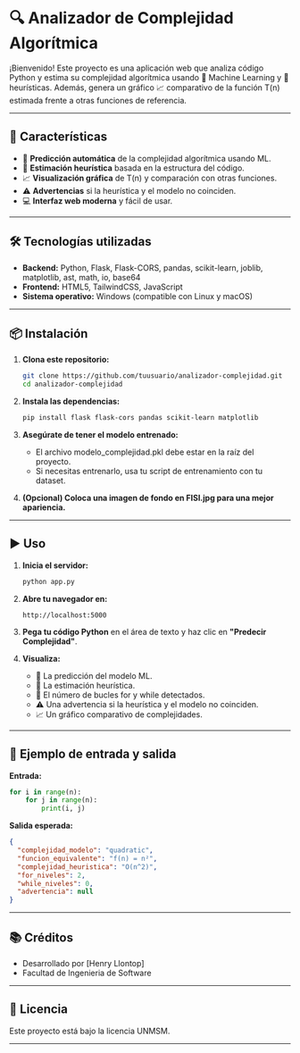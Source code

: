 

# 🔍 Analizador de Complejidad Algorítmica

¡Bienvenido! Este proyecto es una aplicación web que analiza código Python y estima su complejidad algorítmica usando 🤖 Machine Learning y 🧠 heurísticas. Además, genera un gráfico 📈 comparativo de la función T(n) estimada frente a otras funciones de referencia.

---

## 🚀 Características

- 🤖 **Predicción automática** de la complejidad algorítmica usando ML.
- 🧠 **Estimación heurística** basada en la estructura del código.
- 📈 **Visualización gráfica** de T(n) y comparación con otras funciones.
- ⚠️ **Advertencias** si la heurística y el modelo no coinciden.
- 💻 **Interfaz web moderna** y fácil de usar.

---

## 🛠️ Tecnologías utilizadas

- **Backend:** Python, Flask, Flask-CORS, pandas, scikit-learn, joblib, matplotlib, ast, math, io, base64
- **Frontend:** HTML5, TailwindCSS, JavaScript
- **Sistema operativo:** Windows (compatible con Linux y macOS)

---

## 📦 Instalación

1. **Clona este repositorio:**
   ```bash
   git clone https://github.com/tuusuario/analizador-complejidad.git
   cd analizador-complejidad
   ```

2. **Instala las dependencias:**
   ```bash
   pip install flask flask-cors pandas scikit-learn matplotlib
   ```

3. **Asegúrate de tener el modelo entrenado:**
   - El archivo modelo_complejidad.pkl debe estar en la raíz del proyecto.
   - Si necesitas entrenarlo, usa tu script de entrenamiento con tu dataset.

4. **(Opcional) Coloca una imagen de fondo en FISI.jpg para una mejor apariencia.**

---

## ▶️ Uso

1. **Inicia el servidor:**
   ```bash
   python app.py
   ```

2. **Abre tu navegador en:**
   ```
   http://localhost:5000
   ```

3. **Pega tu código Python** en el área de texto y haz clic en **"Predecir Complejidad"**.

4. **Visualiza:**
   - 🧠 La predicción del modelo ML.
   - 🧮 La estimación heurística.
   - 🔁 El número de bucles for y while detectados.
   - ⚠️ Una advertencia si la heurística y el modelo no coinciden.
   - 📈 Un gráfico comparativo de complejidades.

---

## 📝 Ejemplo de entrada y salida

**Entrada:**
```python
for i in range(n):
    for j in range(n):
        print(i, j)
```

**Salida esperada:**
```json
{
  "complejidad_modelo": "quadratic",
  "funcion_equivalente": "f(n) = n²",
  "complejidad_heuristica": "O(n^2)",
  "for_niveles": 2,
  "while_niveles": 0,
  "advertencia": null
}
```

---

## 📚 Créditos

- Desarrollado por [Henry Llontop]  
- Facultad de Ingenieria de Software 

---

## 📄 Licencia

Este proyecto está bajo la licencia UNMSM.

---
